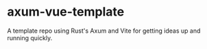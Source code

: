 # axum-vue-template
A template repo using Rust's Axum and Vite for getting ideas up and running quickly.
